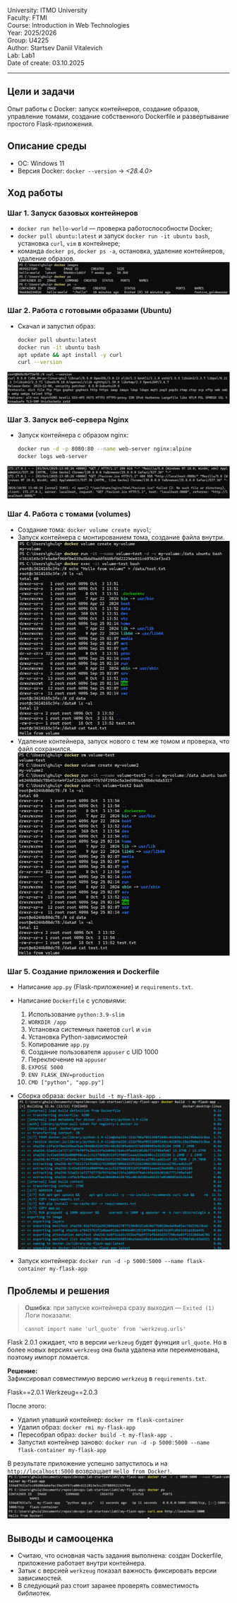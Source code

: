 University: ITMO University  
Faculty: FTMI  
Course: Introduction in Web Technologies  
Year: 2025/2026  
Group: U4225  
Author: Startsev Daniil Vitalevich  
Lab: Lab1  
Date of create: 03.10.2025  

---

## Цели и задачи  
Опыт работы с Docker: запуск контейнеров, создание образов, управление томами, создание собственного Dockerfile и развертывание простого Flask-приложения.

## Описание среды  
- ОС: Windows 11  
- Версия Docker: `docker --version` → *<28.4.0>*  

## Ход работы

### Шаг 1. Запуск базовых контейнеров    
- `docker run hello-world` — проверка работоспособности Docker;  
- `docker pull ubuntu:latest` и запуск `docker run -it ubuntu bash`, установка `curl`, `vim` в контейнере;  
- команда `docker ps`, `docker ps -a`, остановка, удаление контейнеров, удаление образов.
![Проверка базовых команд](screenshots/basecommand.png)

### Шаг 2. Работа с готовыми образами (Ubuntu)

- Скачал и запустил образ:
  ```bash
  docker pull ubuntu:latest
  docker run -it ubuntu bash
  apt update && apt install -y curl
  curl --version
  ```
![Установка curl](screenshots/curl.png)

### Шаг 3. Запуск веб-сервера Nginx
- Запуск контейнера с образом nginx:  
  ```bash
  docker run -d -p 8080:80 --name web-server nginx:alpine
  docker logs web-server
  ```
![Nginx log](screenshots/nginxlog.png)

### Шаг 4. Работа с томами (volumes)  
- Создание тома: `docker volume create myvol`;  
- Запуск контейнера с монтированием тома, создание файла внутри.
![Запуск первого контейнера](screenshots/hello_from_volume.png)
- Удаление контейнера, запуск нового с тем же томом и проверка, что файл сохранился.
![Запуск второго контейнера, с тем же томом](screenshots/hello_from_volume2.png)

### Шаг 5. Создание приложения и Dockerfile  
- Написание `app.py` (Flask-приложение) и `requirements.txt`.  
- Написание `Dockerfile` с условиями:
  1. Использование `python:3.9-slim`  
  2. `WORKDIR /app`  
  3. Установка системных пакетов `curl` и `vim`  
  4. Установка Python-зависимостей  
  5. Копирование `app.py`  
  6. Создание пользователя `appuser` с UID 1000  
  7. Переключение на `appuser`  
  8. `EXPOSE 5000`  
  9. `ENV FLASK_ENV=production`  
  10. `CMD ["python", "app.py"]`

- Сборка образа: `docker build -t my-flask-app .`
![Сборка образа](screenshots/Build_image.png)
- Запуск контейнера: `docker run -d -p 5000:5000 --name flask-container my-flask-app`

## Проблемы и решения

> **Ошибка**: при запуске контейнера сразу выходил — `Exited (1)`  
> Логи показали:  
> ```
> cannot import name 'url_quote' from 'werkzeug.urls'
> ```

Flask 2.0.1 ожидает, что в версии `werkzeug` будет функция `url_quote`. Но в более новых версиях `werkzeug` она была удалена или переименована, поэтому импорт ломается.

**Решение:**  
Зафиксировал совместимую версию `werkzeug` в `requirements.txt`.  

Flask==2.0.1
Werkzeug==2.0.3

После этого:
- Удалил упавший контейнер: `docker rm flask-container`  
- Удалил образ: `docker rmi my-flask-app`  
- Пересобрал образ: `docker build -t my-flask-app .`  
- Запустил контейнер заново: `docker run -d -p 5000:5000 --name flask-container my-flask-app`

В результате приложение успешно запустилось и на `http://localhost:5000` возвращает `Hello from Docker!`.
![Запуск и проверка](screenshots/run_curl.png)

## Выводы и самооценка  
- Считаю, что основная часть задания выполнена: создан Dockerfile, приложение работает внутри контейнера.  
- Затык с версией `werkzeug` показал важность фиксировать версии зависимостей.  
- В следующий раз стоит заранее проверять совместимость библиотек.